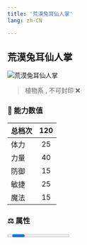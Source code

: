 ```yaml
---
title: '荒漠兔耳仙人掌'
lang: zh-CN

---
```


<RouterBack />

## 荒漠兔耳仙人掌

![荒漠兔耳仙人掌](https://user-images.githubusercontent.com/78347270/115957211-08408900-a53c-11eb-8551-2e4ed43be711.gif) 

> 植物系 , 不可封印 :x:


### 💪 能力数值

| 总档次       | 120            |
| :----------- |:-------------:|
| 体力      | 25   <Stars :number="2.5" />  |
| 力量      | 40   <Stars :number="4" />  |
| 防御      | 15   <Stars :number="1.5" />  | 
| 敏捷      | 25  <Stars :number="2.5" />  | 
| 魔法      | 15  <Stars :number="1.5" />   | 


### ⚖️ 属性


<Progress earth :number="0" />

<Progress water :number="0" />

<Progress fire :number="5" />

<Progress wind :number="5" />

### ✨ 技能栏 <Strong>8个</Strong>

- 攻击
- 防御

### 👶 1级出现点

- 无







